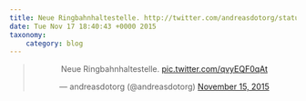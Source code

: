 ```yaml
---
title: Neue Ringbahnhaltestelle. http://twitter.com/andreasdotorg/status/665846168044326912/photo/1
date: Tue Nov 17 18:40:43 +0000 2015
taxonomy:
    category: blog
---
```

<blockquote class="twitter-tweet" align="center" width="350"><p lang="de" dir="ltr">Neue Ringbahnhaltestelle. <a href="http://twitter.com/andreasdotorg/status/665846168044326912/photo/1">pic.twitter.com/qvyEQF0qAt</a></p>&mdash; andreasdotorg (@andreasdotorg) <a href="https://twitter.com/andreasdotorg/status/665846168044326912">November 15, 2015</a></blockquote>

